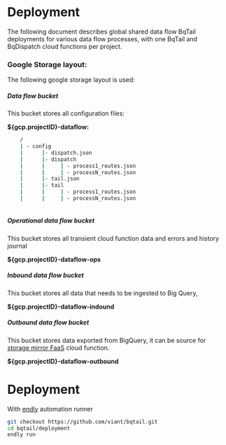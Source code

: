 # Deployment

The following document describes global shared data flow BqTail deployments for various data flow processes, with one
BqTail and BqDispatch cloud functions per project.


### Google Storage layout:

The following google storage layout is used:

##### Data flow bucket

This bucket stores all configuration files:

**${gcp.projectID}-dataflow:**


```bash
    /
    | - config
    |      |- dispatch.json
    |      |- dispatch
    |      |     | - process1_routes.json
    |      |     | - processN_routes.json        
    |      |- tail.json        
    |      |- tail
    |      |     | - process1_routes.json
    |      |     | - processN_routes.json        
        
```            

##### Operational data flow bucket

This bucket stores all transient cloud function data and errors and history journal 

**${gcp.projectID}-dataflow-ops**

##### Inbound data flow bucket

This bucket stores all data that needs to be ingested to Big Query, 

**${gcp.projectID}-dataflow-indound**


##### Outbound data flow bucket

This bucket stores data exported from BigQuery, it can be source for [storage mirror FaaS](https://github.com/viant/smirror/) cloud function. 

**${gcp.projectID}-dataflow-outbound**


# Deployment

With [endly](https://github.com/viant/endly/) automation runner

```bash
git checkout https://github.com/viant/bqtail.git
cd bqtail/deployment
endly run
```
